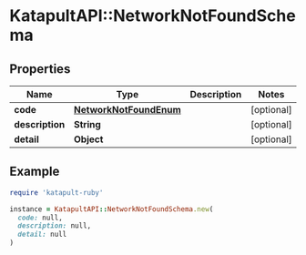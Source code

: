 # KatapultAPI::NetworkNotFoundSchema

## Properties

| Name | Type | Description | Notes |
| ---- | ---- | ----------- | ----- |
| **code** | [**NetworkNotFoundEnum**](NetworkNotFoundEnum.md) |  | [optional] |
| **description** | **String** |  | [optional] |
| **detail** | **Object** |  | [optional] |

## Example

```ruby
require 'katapult-ruby'

instance = KatapultAPI::NetworkNotFoundSchema.new(
  code: null,
  description: null,
  detail: null
)
```

